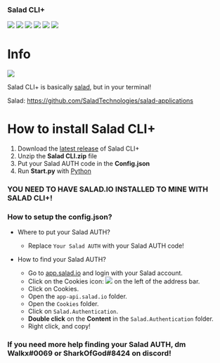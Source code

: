 ### Salad CLI+

![](https://img.shields.io/github/stars/Walker21390/SaladCLI.svg) ![](https://img.shields.io/github/forks/Walker21390/SaladCLI.svg) ![](https://img.shields.io/github/tag/Walker21390/SaladCLI.svg) ![](https://img.shields.io/github/release/Walker21390/SaladCLI.svg) ![](https://img.shields.io/github/issues/Walker21390/SaladCLI.svg) ![](https://img.shields.io/github/license/Walker21390/SaladCLI.svg)

# Info

![](https://images-ext-1.discordapp.net/external/yqIjShhLc2LS-3pWSlAm90wKf18MTOzYfG37L_IV2_o/https/i.imgur.com/6cnWZhQ.png)

Salad CLI+ is basically [salad](https://github.com/SaladTechnologies/salad-applications "salad"), but in your terminal!

Salad: https://github.com/SaladTechnologies/salad-applications


# How to install Salad CLI+
1. Download the [latest release](https://github.com/Walker21390/SaladCLI/releases "latest release") of Salad CLI+
2. Unzip the **Salad CLI.zip** file
3. Put your Salad AUTH code in the **Config.json**
4. Run **Start.py** with [Python](https://www.python.org "Python")

### YOU NEED TO HAVE SALAD.IO INSTALLED TO MINE WITH SALAD CLI+!


### How to setup the config.json?

+ Where to put your Salad AUTH?
	* Replace `Your Salad AUTH` with your Salad AUTH code!

+ How to find your Salad AUTH?
	* Go to [app.salad.io](https://app.salad.io "app.salad.io") and login with your Salad account.
	* Click on the Cookies icon: ![](https://images-ext-2.discordapp.net/external/307zW6hU-4O2g0TaCN3VXR29D-byDrPOxcvtV7k5fTs/https/i.imgur.com/rCpRXdW.png) on the left of the address bar.
	* Click on Cookies.
	* Open the `app-api.salad.io` folder.
	* Open the `Cookies` folder.
	* Click on `Salad.Authentication`.
	* **Double click** on the **Content** in the `Salad.Authentication` folder.
	* Right click, and copy!

### If you need more help finding your Salad AUTH, dm Walkx#0069 or SharkOfGod#8424 on discord!
